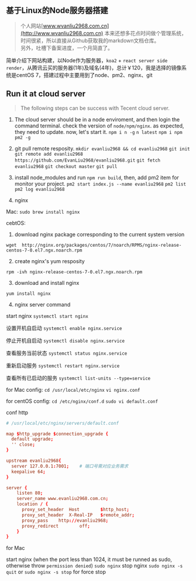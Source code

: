 ## 基于Linux的Node服务器搭建

> 个人网站[www.wvanliu2968.com.cn](http://www.wvanliu2968.com.cn) 本来还想多花点时间做个管理系统，时间很紧，所以直接从Github获取我的markdown文档仓库。<br/>
另外，吐槽下备案进度，一个月简直了。

简单介绍下网站构建，以Node作为服务器，`koa2` + `react server side render`，从腾讯云买的服务器(1年)及域名(4年)，总计￥120，我是选择的镜像系统是centOS 7，搭建过程中主要用到了node、pm2、nginx、git

## Run it at cloud server

> The following steps can be success with Tecent cloud server.

1. The cloud server should be in a node enviroment, and then login the command terminal.
check the version of `node/npm/nginx`. as expected, they need to update.
now, let's start it.
`npm i n -g`
`n latest`
`npm i npm pm2 -g`

2. git pull remote resposity.
`mkdir evanliu2968 && cd evanliu2968`
`git init`
`git remote add evanliu2968 https://github.com/EvanLiu2968/evanliu2968.git`
`git fetch evanliu2968`
`git checkout master`
`git pull`

3. install node_modules and run `npm run build`,
then, add pm2 item for monitor your project.
`pm2 start index.js --name evanliu2968`
`pm2 list`
`pm2 log evanliu2968`

4. nginx

Mac: 
`sudo brew install nginx`

cebtOS: 
1. download nginx package corresponding to the current system version

`wget  http://nginx.org/packages/centos/7/noarch/RPMS/nginx-release-centos-7-0.el7.ngx.noarch.rpm`

2. create nginx's yum resposity

`rpm -ivh nginx-release-centos-7-0.el7.ngx.noarch.rpm`

3. download and install nginx

`yum install nginx`

4. nginx server command

start nginx
`systemctl start nginx`

设置开机自启动
`systemctl enable nginx.service`

停止开机自启动
`systemctl disable nginx.service`

查看服务当前状态
`systemctl status nginx.service`

重新启动服务
`systemctl restart nginx.service`

查看所有已启动的服务
`systemctl list-units --type=service`

for Mac config:
`cd /usr/local/etc/nginx`
`vi nginx.conf`

for centOS config:
`cd /etc/nginx/conf.d`
`sudo vi default.conf`

conf http
```conf
# /usr/local/etc/nginx/servers/default.conf

map $http_upgrade $connection_upgrade {
  default upgrade;
  '' close;
}

upstream evanliu2968{
  server 127.0.0.1:7001;    # 端口号需对应业务需求
  keepalive 64;
}

server {
    listen 80;
    server_name www.evanliu2968.com.cn;
    location / {
      proxy_set_header	Host		$http_host;
      proxy_set_header	X-Real-IP	$remote_addr;
      proxy_pass	http://evanliu2968;
      proxy_redirect		off;
    }
}
```

for Mac

start nginx (when the port less than 1024, it must be runned as sudo, otherwise throw `permission denied`)
`sudo nginx`
stop nginx
`sudo nginx -s quit` or `sudo nginx -s stop` for force stop
